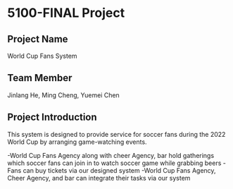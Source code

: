 # 5100-FINAL Project

Project Name
--
World Cup Fans System

Team Member
--
Jinlang He, Ming Cheng, Yuemei Chen

Project Introduction
--
This system is designed to provide service for soccer fans during the 2022 World Cup by arranging game-watching events. 

-World Cup Fans Agency along with cheer Agency, bar hold gatherings which soccer fans can join in to watch soccer game while grabbing beers
-Fans can buy tickets via our designed system
-World Cup Fans Agency, Cheer Agency, and bar can integrate their tasks via our system 

